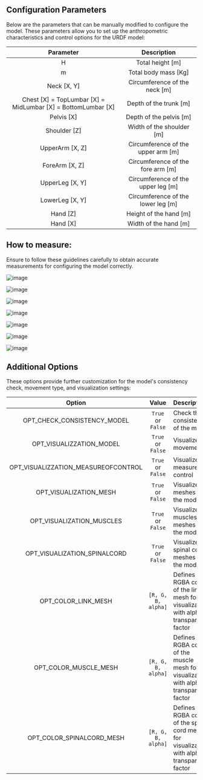   
## Configuration Parameters

Below are the parameters that can be manually modified to configure the model. These parameters allow you to set up the anthropometric characteristics and control options for the URDF model:
<div align="center">
   
| Parameter        | Description                                                                                                                                 |  
|:----------------:|:-------------------------------------------------------------------------------------------------------------------------------------------:|
| H                | Total height [m]                                                                                             |
| m                | Total body mass [Kg]                                                                                         |
| Neck [X, Y]         | Circumference of the neck [m]                                                                                                                        |
| Chest [X] = TopLumbar [X] =  MidLumbar [X] =  BottomLumbar [X] | Depth of the trunk [m]                                                                                                                  |
| Pelvis [X]       | Depth of the pelvis [m]                                                                                                                      |
| Shoulder [Z]  | Width of the shoulder [m]                                                                                                                       |
| UpperArm [X, Z]  | Circumference of the upper arm [m]                                                                                                                   |
| ForeArm [X, Z]   | Circumference of the fore arm [m]                                                                                                                 |
| UpperLeg [X, Y]  | Circumference of the upper leg [m]                                                                                                                 |
| LowerLeg  [X, Y] | Circumference of the lower leg [m]                                                                                                                 |
| Hand [Z]         | Height of the hand [m]                                                                                                                          |
| Hand [X]         | Width of the hand [m]                                                                                                                         |

</div>


## How to measure:
Ensure to follow these guidelines carefully to obtain accurate measurements for configuring the model correctly.

![image](https://github.com/user-attachments/assets/64f9bf63-60d9-4dd0-b1f5-4d0172818581)

![image](https://github.com/user-attachments/assets/587f930b-9473-4871-8934-d5c421b3b131)

![image](https://github.com/user-attachments/assets/52c3a9d7-9760-4c3a-a8bb-090b880a1cd1)

![image](https://github.com/user-attachments/assets/11529104-0c91-4b3c-8bba-7e647215350e)


![image](https://github.com/user-attachments/assets/883d6a65-3af3-40b2-bef7-770703ec37a1)

![image](https://github.com/user-attachments/assets/8347fbce-6097-49ec-8937-f54af9d359f9)

![image](https://github.com/user-attachments/assets/8f1dbaec-45f1-471c-be9a-453fd5edbd11)





## Additional Options

These options provide further customization for the model's consistency check, movement type, and visualization settings:
<div align="center">
   
| Option                              | Value               | Description                                                  |
|:-----------------------------------:|:-------------------:|:-------------------------------------------------------------|
| OPT_CHECK_CONSISTENCY_MODEL         | `True` or `False`   | Check the consistency of the model                         |
| OPT_VISUALIZZATION_MODEL            | `True` or `False`   | Visualize the movement                                      |
| OPT_VISUALIZZATION_MEASUREOFCONTROL | `True` or `False`   | Visualize the measure of control                           |
| OPT_VISUALIZATION_MESH | `True` or `False`   | Visualize the meshes of the model                           |
| OPT_VISUALIZATION_MUSCLES | `True` or `False`   | Visualize the muscles meshes of the model                           |
| OPT_VISUALIZATION_SPINALCORD | `True` or `False`   | Visualize the spinal cord meshes of the model                           |
| OPT_COLOR_LINK_MESH                 | `[R, G, B, alpha]`  | Defines the RGBA color of the link mesh for visualization, with alpha transparency factor   |
| OPT_COLOR_MUSCLE_MESH               | `[R, G, B, alpha]`  | Defines the RGBA color of the muscle mesh for visualization, with alpha transparency factor  |
| OPT_COLOR_SPINALCORD_MESH               | `[R, G, B, alpha]`  | Defines the RGBA color of the spinal cord mesh for visualization, with alpha transparency factor  |



</div>


